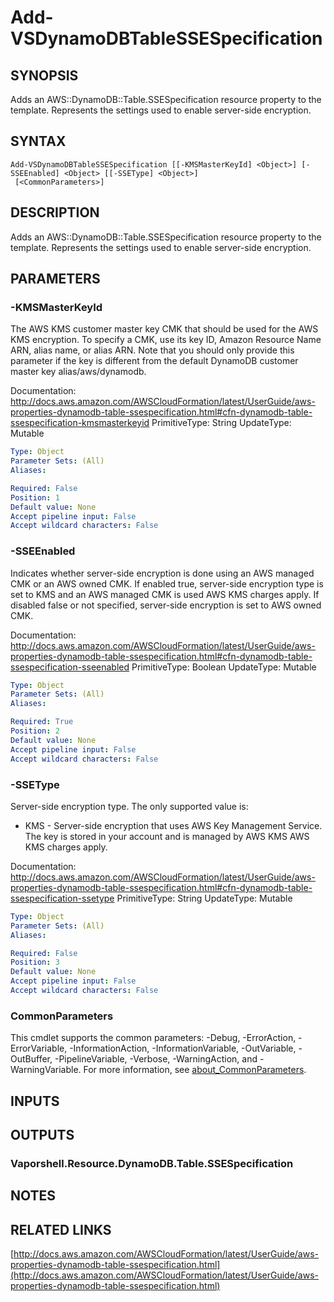 # Add-VSDynamoDBTableSSESpecification

## SYNOPSIS
Adds an AWS::DynamoDB::Table.SSESpecification resource property to the template.
Represents the settings used to enable server-side encryption.

## SYNTAX

```
Add-VSDynamoDBTableSSESpecification [[-KMSMasterKeyId] <Object>] [-SSEEnabled] <Object> [[-SSEType] <Object>]
 [<CommonParameters>]
```

## DESCRIPTION
Adds an AWS::DynamoDB::Table.SSESpecification resource property to the template.
Represents the settings used to enable server-side encryption.

## PARAMETERS

### -KMSMasterKeyId
The AWS KMS customer master key CMK that should be used for the AWS KMS encryption.
To specify a CMK, use its key ID, Amazon Resource Name ARN, alias name, or alias ARN.
Note that you should only provide this parameter if the key is different from the default DynamoDB customer master key alias/aws/dynamodb.

Documentation: http://docs.aws.amazon.com/AWSCloudFormation/latest/UserGuide/aws-properties-dynamodb-table-ssespecification.html#cfn-dynamodb-table-ssespecification-kmsmasterkeyid
PrimitiveType: String
UpdateType: Mutable

```yaml
Type: Object
Parameter Sets: (All)
Aliases:

Required: False
Position: 1
Default value: None
Accept pipeline input: False
Accept wildcard characters: False
```

### -SSEEnabled
Indicates whether server-side encryption is done using an AWS managed CMK or an AWS owned CMK.
If enabled true, server-side encryption type is set to KMS and an AWS managed CMK is used AWS KMS charges apply.
If disabled false or not specified, server-side encryption is set to AWS owned CMK.

Documentation: http://docs.aws.amazon.com/AWSCloudFormation/latest/UserGuide/aws-properties-dynamodb-table-ssespecification.html#cfn-dynamodb-table-ssespecification-sseenabled
PrimitiveType: Boolean
UpdateType: Mutable

```yaml
Type: Object
Parameter Sets: (All)
Aliases:

Required: True
Position: 2
Default value: None
Accept pipeline input: False
Accept wildcard characters: False
```

### -SSEType
Server-side encryption type.
The only supported value is:
+  KMS - Server-side encryption that uses AWS Key Management Service.
The key is stored in your account and is managed by AWS KMS AWS KMS charges apply.

Documentation: http://docs.aws.amazon.com/AWSCloudFormation/latest/UserGuide/aws-properties-dynamodb-table-ssespecification.html#cfn-dynamodb-table-ssespecification-ssetype
PrimitiveType: String
UpdateType: Mutable

```yaml
Type: Object
Parameter Sets: (All)
Aliases:

Required: False
Position: 3
Default value: None
Accept pipeline input: False
Accept wildcard characters: False
```

### CommonParameters
This cmdlet supports the common parameters: -Debug, -ErrorAction, -ErrorVariable, -InformationAction, -InformationVariable, -OutVariable, -OutBuffer, -PipelineVariable, -Verbose, -WarningAction, and -WarningVariable. For more information, see [about_CommonParameters](http://go.microsoft.com/fwlink/?LinkID=113216).

## INPUTS

## OUTPUTS

### Vaporshell.Resource.DynamoDB.Table.SSESpecification
## NOTES

## RELATED LINKS

[http://docs.aws.amazon.com/AWSCloudFormation/latest/UserGuide/aws-properties-dynamodb-table-ssespecification.html](http://docs.aws.amazon.com/AWSCloudFormation/latest/UserGuide/aws-properties-dynamodb-table-ssespecification.html)

